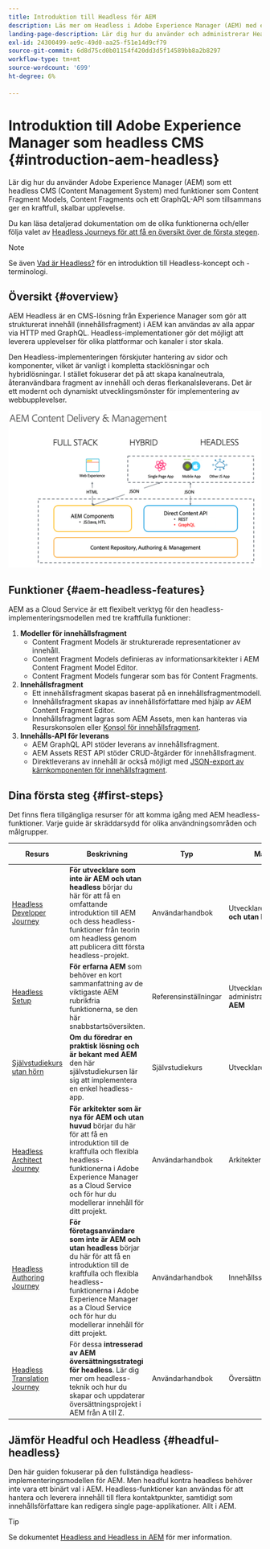 ```yaml
---
title: Introduktion till Headless för AEM
description: Läs mer om Headless i Adobe Experience Manager (AEM) med en kombination av detaljerad dokumentation och headless-resor. Lär dig hur funktioner som Content Fragment Models, Content Fragments och GraphQL API används för att skapa headless-upplevelser.
landing-page-description: Lär dig hur du använder och administrerar Headless i Adobe Experience Manager as a Cloud Service.
exl-id: 24300499-ae9c-49d0-aa25-f51e14d9cf79
source-git-commit: 6d8d75cd0b01154f420dd3d5f14589bb8a2b8297
workflow-type: tm+mt
source-wordcount: '699'
ht-degree: 6%

---
```



# Introduktion till Adobe Experience Manager som headless CMS {#introduction-aem-headless}

Lär dig hur du använder Adobe Experience Manager (AEM) som ett headless CMS (Content Management System) med funktioner som Content Fragment Models, Content Fragments och ett GraphQL-API som tillsammans ger en kraftfull, skalbar upplevelse.

Du kan läsa detaljerad dokumentation om de olika funktionerna och/eller följa valet av [Headless Journeys för att få en översikt över de första stegen](#first-steps).

>[!NOTE]
>
>Se även [Vad är Headless?](/help/headless/what-is-headless.md) för en introduktion till Headless-koncept och -terminologi.

## Översikt {#overview}

AEM Headless är en CMS-lösning från Experience Manager som gör att strukturerat innehåll (innehållsfragment) i AEM kan användas av alla appar via HTTP med GraphQL. Headless-implementationer gör det möjligt att leverera upplevelser för olika plattformar och kanaler i stor skala.

Den Headless-implementeringen förskjuter hantering av sidor och komponenter, vilket är vanligt i kompletta stacklösningar och hybridlösningar. I stället fokuserar det på att skapa kanalneutrala, återanvändbara fragment av innehåll och deras flerkanalsleverans. Det är ett modernt och dynamiskt utvecklingsmönster för implementering av webbupplevelser.

![AEM implementeringsmodeller](assets/aem-implementation-models.png)

## Funktioner {#aem-headless-features}

AEM as a Cloud Service är ett flexibelt verktyg för den headless-implementeringsmodellen med tre kraftfulla funktioner:

1. **Modeller för innehållsfragment**
   * Content Fragment Models är strukturerade representationer av innehåll.
   * Content Fragment Models definieras av informationsarkitekter i AEM Content Fragment Model Editor.
   * Content Fragment Models fungerar som bas för Content Fragments.
1. **Innehållsfragment**
   * Ett innehållsfragment skapas baserat på en innehållsfragmentmodell.
   * Innehållsfragment skapas av innehållsförfattare med hjälp av AEM Content Fragment Editor.
   * Innehållsfragment lagras som AEM Assets, men kan hanteras via Resurskonsolen eller [Konsol för innehållsfragment](/help/sites-cloud/administering/content-fragments/content-fragments-console.md).
1. **Innehålls-API för leverans**
   * AEM GraphQL API stöder leverans av innehållsfragment.
   * AEM Assets REST API stöder CRUD-åtgärder för innehållsfragment.
   * Direktleverans av innehåll är också möjligt med [JSON-export av kärnkomponenten för innehållsfragment](https://experienceleague.adobe.com/docs/experience-manager-core-components/using/components/content-fragment-component.html).

## Dina första steg {#first-steps}

Det finns flera tillgängliga resurser för att komma igång med AEM headless-funktioner. Varje guide är skräddarsydd för olika användningsområden och målgrupper.

| Resurs | Beskrivning | Typ | Målgrupp | Beräkna. Tid |
|---|---|---|---|---|
| [Headless Developer Journey](/help/journey-headless/developer/overview.md) | **För utvecklare som inte är AEM och utan headless** börjar du här för att få en omfattande introduktion till AEM och dess headless-funktioner från teorin om headless genom att publicera ditt första headless-projekt. | Användarhandbok | Utvecklare **nya i AEM och utan huvud** | 1 timme |
| [Headless Setup](/help/headless/setup/introduction.md) | **För erfarna AEM** som behöver en kort sammanfattning av de viktigaste AEM rubrikfria funktionerna, se den här snabbstartsöversikten. | Referensinställningar | Utvecklare, administratörer **med AEM** | 20 minuter |
| [Självstudiekurs utan hörn](https://experienceleague.adobe.com/docs/experience-manager-learn/getting-started-with-aem-headless/graphql/multi-step/overview.html) | **Om du föredrar en praktisk lösning och är bekant med AEM** den här självstudiekursen lär sig att implementera en enkel headless-app. | Självstudiekurs | Utvecklare | 2 timmar |
| [Headless Architect Journey](/help/journey-headless/architect/overview.md) | **För arkitekter som är nya för AEM och utan huvud** börjar du här för att få en introduktion till de kraftfulla och flexibla headless-funktionerna i Adobe Experience Manager as a Cloud Service och för hur du modellerar innehåll för ditt projekt. | Användarhandbok | Arkitekter | 1 timme |
| [Headless Authoring Journey](/help/journey-headless/author/overview.md) | **För företagsanvändare som inte är AEM och utan headless** börjar du här för att få en introduktion till de kraftfulla och flexibla headless-funktionerna i Adobe Experience Manager as a Cloud Service och för hur du modellerar innehåll för ditt projekt. | Användarhandbok | Innehållsskapare | 1 timme |
| [Headless Translation Journey](/help/journey-headless/translation/overview.md) | För dessa **intresserad av AEM översättningsstrategi för headless**. Lär dig mer om headless-teknik och hur du skapar och uppdaterar översättningsprojekt i AEM från A till Z. | Användarhandbok | Översättningsspecialister | 1 timme |

## Jämför Headful och Headless {#headful-headless}

Den här guiden fokuserar på den fullständiga headless-implementeringsmodellen för AEM. Men headful kontra headless behöver inte vara ett binärt val i AEM. Headless-funktioner kan användas för att hantera och leverera innehåll till flera kontaktpunkter, samtidigt som innehållsförfattare kan redigera single page-applikationer. Allt i AEM.

>[!TIP]
>
>Se dokumentet [Headless and Headless in AEM](/help/implementing/developing/headful-headless.md) för mer information.